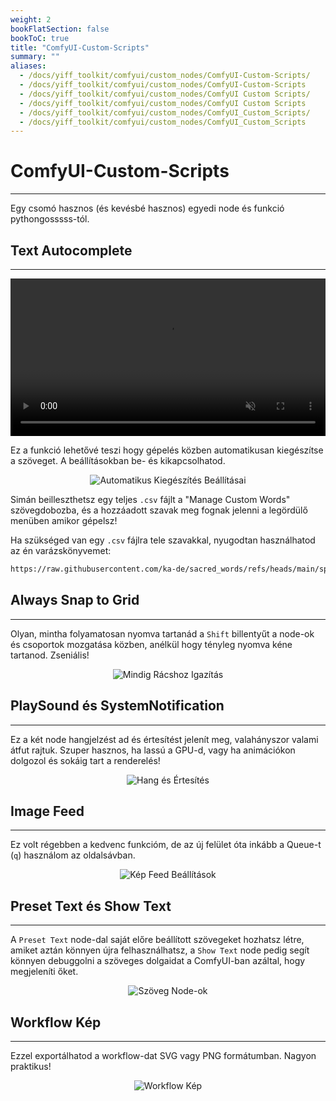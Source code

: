 ```yaml
---
weight: 2
bookFlatSection: false
bookToC: true
title: "ComfyUI-Custom-Scripts"
summary: ""
aliases:
  - /docs/yiff_toolkit/comfyui/custom_nodes/ComfyUI-Custom-Scripts/
  - /docs/yiff_toolkit/comfyui/custom_nodes/ComfyUI-Custom-Scripts
  - /docs/yiff_toolkit/comfyui/custom_nodes/ComfyUI Custom Scripts/
  - /docs/yiff_toolkit/comfyui/custom_nodes/ComfyUI Custom Scripts
  - /docs/yiff_toolkit/comfyui/custom_nodes/ComfyUI_Custom_Scripts/
  - /docs/yiff_toolkit/comfyui/custom_nodes/ComfyUI_Custom_Scripts
---
```


<!--markdownlint-disable MD025 MD033 MD038 -->

# ComfyUI-Custom-Scripts

---

Egy csomó hasznos (és kevésbé hasznos) egyedi node és funkció pythongosssss-tól.

## Text Autocomplete

---

<div style="text-align: center;">
    <video style="width: 100%;" autoplay loop muted playsinline>
        <source src="https://huggingface.co/k4d3/yiff_toolkit6/resolve/main/static/comfyui/custom_scripts_completion.mp4" type="video/mp4">
        A böngésződ nem támogatja a videó lejátszását.
    </video>
</div>

Ez a funkció lehetővé teszi hogy gépelés közben automatikusan kiegészítse a szöveget. A beállításokban be- és kikapcsolhatod.

<div style="text-align: center;">

![Automatikus Kiegészítés Beállításai](/images/comfyui/autocomplete_settings.png)

</div>

Simán beilleszthetsz egy teljes `.csv` fájlt a "Manage Custom Words" szövegdobozba, és a hozzáadott szavak meg fognak jelenni a legördülő menüben amikor gépelsz!

Ha szükséged van egy `.csv` fájlra tele szavakkal, nyugodtan használhatod az én varázskönyvemet:

```bash
https://raw.githubusercontent.com/ka-de/sacred_words/refs/heads/main/spellbook.csv
```

## Always Snap to Grid

---

Olyan, mintha folyamatosan nyomva tartanád a `Shift` billentyűt a node-ok és csoportok mozgatása közben, anélkül hogy tényleg nyomva kéne tartanod. Zseniális!

<div style="text-align: center;">

![Mindig Rácshoz Igazítás](/images/comfyui/always_snap_to_grid.png)

</div>

## PlaySound és SystemNotification

---

Ez a két node hangjelzést ad és értesítést jelenít meg, valahányszor valami átfut rajtuk. Szuper hasznos, ha lassú a GPU-d, vagy ha animációkon dolgozol és sokáig tart a renderelés!

<div style="text-align: center;">

![Hang és Értesítés](/images/comfyui/sound_and_notification.png)

</div>

## Image Feed

---

Ez volt régebben a kedvenc funkcióm, de az új felület óta inkább a Queue-t (`q`) használom az oldalsávban.

<div style="text-align: center;">

![Kép Feed Beállítások](/images/comfyui/imagefeed_settings.png)

</div>

## Preset Text és Show Text

---

A `Preset Text` node-dal saját előre beállított szövegeket hozhatsz létre, amiket aztán könnyen újra felhasználhatsz, a `Show Text` node pedig segít könnyen debuggolni a szöveges dolgaidat a ComfyUI-ban azáltal, hogy megjeleníti őket.

<div style="text-align: center;">

![Szöveg Node-ok](/images/comfyui/text_nodes.png)

</div>

## Workflow Kép

---

Ezzel exportálhatod a workflow-dat SVG vagy PNG formátumban. Nagyon praktikus!

<div style="text-align: center;">

![Workflow Kép](/images/comfyui/workflow_image.png)

</div>
